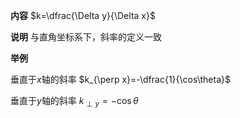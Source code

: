 **内容**
$k=\dfrac{\Delta y}{\Delta x}$

**说明**
与直角坐标系下，斜率的定义一致

**举例**

垂直于$x$轴的斜率
$k_{\perp x}=-\dfrac{1}{\cos\theta}$

垂直于$y$轴的斜率
$k_{\perp y}=-\cos\theta$
